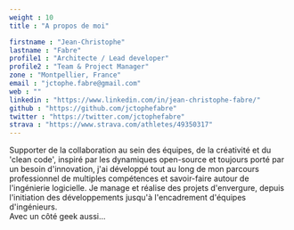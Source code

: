 ```yaml
---
weight : 10
title : "A propos de moi"

firstname : "Jean-Christophe"
lastname : "Fabre"
profile1 : "Architecte / Lead developer"
profile2 : "Team & Project Manager"
zone : "Montpellier, France"
email : "jctophe.fabre@gmail.com"
web : ""
linkedin : "https://www.linkedin.com/in/jean-christophe-fabre/"
github : "https://github.com/jctophefabre"
twitter : "https://twitter.com/jctophefabre"
strava : "https://www.strava.com/athletes/49350317"
---
```


Supporter de la collaboration au sein des équipes, de la créativité et du 'clean code', inspiré par les dynamiques open-source 
et toujours porté par un besoin d'innovation, j'ai développé tout au long de mon parcours professionnel de multiples compétences 
et savoir-faire autour de l'ingénierie logicielle. Je manage et réalise des projets d'envergure, 
depuis l'initiation des développements jusqu'à l'encadrement d'équipes d'ingénieurs.  
Avec un côté geek aussi...

